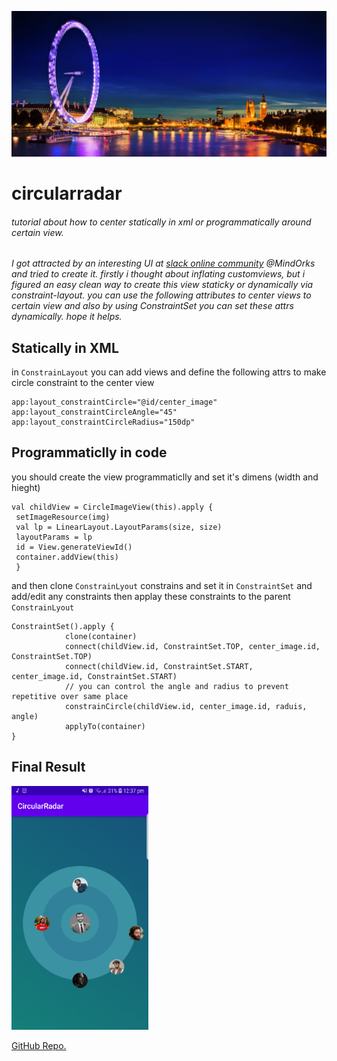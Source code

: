 ![circularradar](https://github.com/abualgait/CircularRadarBlog/blob/master/the-london-eye-landscape-night.jpg) 

# circularradar

###### *tutorial about how to center statically in xml or programmatically around certain view.* 

*I got attracted by an interesting UI at [slack online community](https://mindorks-community.slack.com/archives/CK0TXAAQ2/p1585893166005300) @MindOrks and tried to create it.
firstly i thought about inflating customviews, but i figured an easy clean way to create this view staticky or dynamically via constraint-layout.
you can use the following attributes to center views to certain view and also by using ConstraintSet you can set these attrs dynamically.
hope it helps.*

Statically in XML
------
in ```ConstrainLayout``` you can add views and define the following attrs to make circle constraint to the center view  
```
app:layout_constraintCircle="@id/center_image"
app:layout_constraintCircleAngle="45"
app:layout_constraintCircleRadius="150dp"
```     
Programmaticlly in code
------
you should create the view programmaticlly and set it's dimens (width and hieght) 

 ```
 val childView = CircleImageView(this).apply {
  setImageResource(img)
  val lp = LinearLayout.LayoutParams(size, size)
  layoutParams = lp
  id = View.generateViewId()
  container.addView(this)
  }
```

and then clone ```ConstrainLyout``` constrains and set it in ```ConstraintSet``` and add/edit any constraints then applay these constraints to the parent ```ConstrainLyout```
```
ConstraintSet().apply {
            clone(container)
            connect(childView.id, ConstraintSet.TOP, center_image.id, ConstraintSet.TOP)
            connect(childView.id, ConstraintSet.START, center_image.id, ConstraintSet.START)
            // you can control the angle and radius to prevent repetitive over same place
            constrainCircle(childView.id, center_image.id, raduis, angle)
            applyTo(container)
}
```

Final Result
------
<img src="https://github.com/abualgait/CircularRadar/blob/master/circular_radar.png" height="390" >

[GitHub Repo.](https://github.com/abualgait/CircularRadar)


 
 
